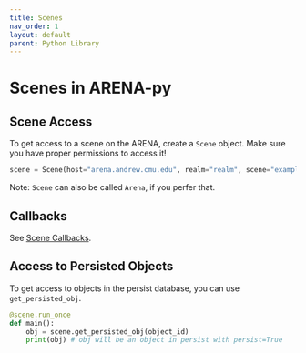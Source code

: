 ```yaml
---
title: Scenes
nav_order: 1
layout: default
parent: Python Library
---
```


# Scenes in ARENA-py

## Scene Access
To get access to a scene on the ARENA, create a `Scene` object. Make sure you have proper permissions to access it!
```python
scene = Scene(host="arena.andrew.cmu.edu", realm="realm", scene="example")
```
Note: `Scene` can also be called `Arena`, if you perfer that.

## Callbacks
See [Scene Callbacks](callbacks.md).

## Access to Persisted Objects
To get access to objects in the persist database, you can use `get_persisted_obj`.
```python
@scene.run_once
def main():
    obj = scene.get_persisted_obj(object_id)
    print(obj) # obj will be an object in persist with persist=True
```


